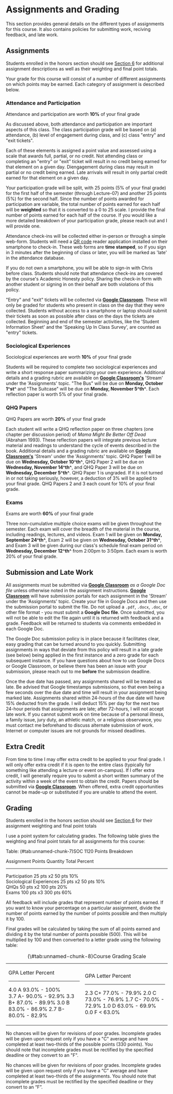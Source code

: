 # Assignments and Grading
This section provides general details on the different types of assignments for this course. It also contains policies for submitting work, reciving feedback, and late work.

## Assignments

<div class="rmdwarning">
<p>Students enrolled in the honors section should see <a href="/honors-overview.html">Section 6</a> for additional assignment descriptions as well as their weighting and final point totals.</p>
</div>

Your grade for this course will consist of a number of different assignments on which points may be earned. Each category of assignment is described below.

### Attendance and Participation

<div class="rmdtip">
<p>Attendance and participation are worth <strong>10%</strong> of your final grade</p>
</div>

As discussed above, both attendance and participation are important aspects of this class. The class participation grade will be based on (a) attendance, (b) level of engagement during class, and (c) class "entry" and "exit tickets".

Each of these elements is assigned a point value and assessed using a scale that awards full, partial, or no credit. Not attending class or completing an "entry" or "exit" ticket will result in no credit being earned for that element on a given day. Diengagement during class may result in partial or no credit being earned. Late arrivals will result in only partial credit earned for that element on a given day.

Your participation grade will be split, with 25 points (5% of your final grade) for the first half of the semester (through Lecture-07) and another 25 points (5%) for the second half. Since the number of points awarded for participation are variable, the total number of points earned for each half will be **weighted** so that it is converted to a 0 to 25 scale. I provide the final number of points earned for each half of the course. If you would like a more detailed breakdown of your participation grade, please reach out and I will provide one.

Attendance check-ins will be collected either in-person or through a simple web-form. Students will need a [QR code](https://en.wikipedia.org/wiki/QR_code) reader application installed on their smartphone to check-in. These web forms are **time stamped**, so if you sign in 3 minutes after the beginning of class or later, you will be marked as 'late' in the attendance database. 

If you do not own a smartphone, you will be able to sign-in with Chris before class. Students should note that attendance check-ins are covered by the course's Academic Honesty policy. Sharing the check-in form with another student or signing in on their behalf are both violations of this policy.

"Entry" and "exit" tickets will be collected via **[Google Classroom](https://classroom.google.com)**. These will only be graded for students who present in class on the day that they were collected. Students without access to a smartphone or laptop should submit their tickets as soon as possible after class on the days the tickets are collected. Beginning and end of the semester activities, like the 'Student Information Sheet' and the 'Speaking Up In Class Survey', are counted as "entry" tickets.

### Sociological Experiences

<div class="rmdtip">
<p>Sociological experiences are worth <strong>10%</strong> of your final grade</p>
</div>

Students will be required to complete two sociological experiences and write a short response paper summarizing your own experience. Additional details and a grading rubric are available on **[Google Classroom's](https://classroom.google.com)** 'Stream' under the 'Assignments' topic. "The Bus" will be due on **Monday, October 1^st^** and "The Suitcase" will be due on **Monday, November 5^th^**. Each reflection paper is worth 5% of your final grade.

### QHQ Papers

<div class="rmdtip">
<p>QHQ Papers are worth <strong>20%</strong> of your final grade</p>
</div>

Each student will write a QHQ reflection paper on three chapters (one chapter per discussion period) of *Mama Might Be Better Off Dead* (Abraham 1993). These reflection papers will integrate previous lecture material and readings to understand the cycle of events described in the book. Additional details and a grading rubric are available on **[Google Classroom's](https://classroom.google.com)** 'Stream' under the 'Assignments' topic. QHQ Paper 1 will be due on **Wednesday, October 10^th^**, QHQ Paper 2 will be due on **Wednesday, November 14^th^**, and QHQ Paper 3 will be due on **Wednesday, December 5^th^**. QHQ Paper 1 is ungraded. If it is not turned in or not taking seriously, however, a deduction of 3% will be applied to your final grade. QHQ Papers 2 and 3 each count for 10% of your final grade.

### Exams

<div class="rmdtip">
<p>Exams are worth <strong>60%</strong> of your final grade</p>
</div>

Three non-cumulative multiple choice exams will be given throughout the semester. Each exam will cover the breadth of the material in the course, including readings, lectures, and videos. Exam 1 will be given on **Monday, September 24^th^**, Exam 2 will be given on **Wednesday, October 31^th^**, and Exam 3 will be given during our class's schedule final exam period on **Wednesday, December 12^th^** from 2:00pm to 3:50pm. Each exam is worth 20% of your final grade.

## Submission and Late Work

All assignments must be submitted via **[Google Classroom](https://classroom.google.com)** *as a Google Doc file* unless otherwise noted in the assignment instructions. **[Google Classroom](https://classroom.google.com)** will have submission portals for each assignment in the 'Stream' under the 'Assignments' topic. Create your file in Google Docs and then use the submission portal to submit the file. Do not upload a `.pdf`, `.docx`, `.doc`, or other file format - you must submit a **Google Doc file**. Once submitted, you will not be able to edit the file again until it is returned with feedback and a grade. Feedback will be returned to students via comments embedded in each Google Doc.

The Google Doc submission policy is in place because it facilitates clear, easy grading that can be turned around to you quickly. Submitting assignments in ways that deviate from this policy will result in a late grade (see below) being applied in the first instance and a zero grade for each subsequent instance. If you have questions about how to use Google Docs or Google Classroom, or believe there has been an issue with your submission, please reach out to me **before** the submission deadline.

Once the due date has passed, any assignments shared will be treated as late. Be advised that Google timestamps submissions, so that even being a few seconds over the due date and time will result in your assignment being marked late. Assignments shared within 24-hours of the due date will have 15% deducted from the grade. I will deduct 15% per day for the next two 24-hour periods that assignments are late; after 72-hours, I will not accept late work. If you cannot submit work on time because of a personal illness, a family issue, jury duty, an athletic match, or a religious observance, you must contact me beforehand to discuss alternate submission of work. Internet or computer issues are not grounds for missed deadlines. 

## Extra Credit

From time to time I may offer extra credit to be applied to your final grade. I will only offer extra credit if it is open to the entire class (typically for something like attending a lecture or event on-campus). If I offer extra credit, I will generally require you to submit a short written summary of the activity within a week of the event to obtain the credit. Papers should be submitted via **[Google Classroom](https://classroom.google.com)**. When offered, extra credit opportunities cannot be made-up or substituted if you are unable to attend the event.

## Grading

<div class="rmdwarning">
<p>Students enrolled in the honors section should see <a href="/honors-overview.html">Section 6</a> for their assignment weighting and final point totals</p>
</div>

I use a point system for calculating grades. The following table gives the weighting and final point totals for all assignments for this course:


Table: (\#tab:unnamed-chunk-7)SOC 1120 Points Breakdown

Assignment                 Points    Quantity   Total     Percent 
-------------------------  --------  ---------  --------  --------
Participation              25 pts    x2         50 pts    10%     
Sociological Experiences   25 pts    x2         50 pts    10%     
QHQs                       50 pts    x2         100 pts   20%     
Exams                      100 pts   x3         300 pts   60%     

All feedback will include grades that represent number of points earned. If you want to know your percentage on a particular assignment, divide the number of points earned by the number of points possible and then multiply it by 100.

Final grades will be calculated by taking the sum of all points earned and dividing it by the total number of points possible (500). This will be multiplied by 100 and then converted to a letter grade using the
following table:


<table class="kable_wrapper">
<caption>(\#tab:unnamed-chunk-8)Course Grading Scale</caption>
<tbody>
  <tr>
   <td> 

GPA   Letter   Percent       
----  -------  --------------
4.0   A        93.0% - 100%  
3.7   A-       90.0% - 92.9% 
3.3   B+       87.0% - 89.9% 
3.0   B        83.0% - 86.9% 
2.7   B-       80.0% - 82.9% 

 </td>
   <td> 

GPA   Letter   Percent       
----  -------  --------------
2.3   C+       77.0% - 79.9% 
2.0   C        73.0% - 76.9% 
1.7   C-       70.0% - 72.9% 
1.0   D        63.0% - 69.9% 
0.0   F        < 63.0%       

 </td>
  </tr>
</tbody>
</table>

No chances will be given for revisions of poor grades. Incomplete grades will be given upon request only if you have a "C" average and have completed at least two-thirds of the possible points (330 points). You should note that incomplete grades must be rectified by the specified deadline or they convert to an "F".

<div class="rmdwarning">
<p>No chances will be given for revisions of poor grades. Incomplete grades will be given upon request only if you have a “C” average and have completed at least two-thirds of the assignments. You should note that incomplete grades must be rectified by the specified deadline or they convert to an “F”.</p>
</div>
